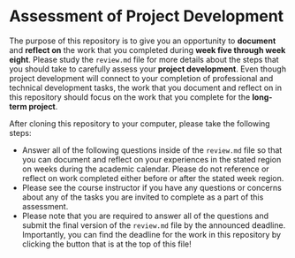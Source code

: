# Assessment of Project Development

The purpose of this repository is to give you an opportunity to **document** and
**reflect on** the work that you completed during **week five through week
eight**. Please study the `review.md` file for more details about the steps that
you should take to carefully assess your **project development**. Even though
project development will connect to your completion of professional and
technical development tasks, the work that you document and reflect on in this
repository should focus on the work that you complete for the **long-term project**.

After cloning this repository to your computer, please take the following steps:

- Answer all of the following questions inside of the `review.md` file so that
you can document and reflect on your experiences in the stated region on weeks
during the academic calendar. Please do not reference or reflect on work
completed either before or after the stated week region.
- Please see the course instructor if you have any questions or concerns about
any of the tasks you are invited to complete as a part of this assessment.
- Please note that you are required to answer all of the questions and submit
the final version of the `review.md` file by the announced deadline.
Importantly, you can find the deadline for the work in this repository by
clicking the button that is at the top of this file!
